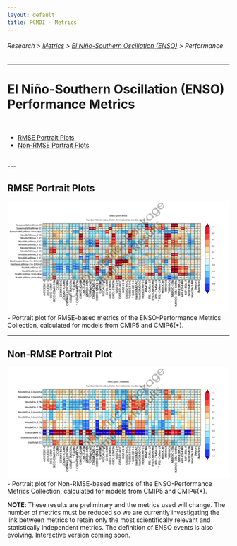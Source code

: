 ```yaml
---
layout: default
title: PCMDI - Metrics
---
```

###### Research > [Metrics][Metrics] > [El Niño-Southern Oscillation (ENSO)][description_enso] > Performance
---

# El Niño-Southern Oscillation (ENSO) Performance Metrics

<br/>

- [RMSE Portrait Plots](#rmse)
- [Non-RMSE Portrait Plots](#nonrmse)

<br/>
---

## <a name="rmse"></a>RMSE Portrait Plots

<img src="ENSO_perf_cmip_5and6_Rmse_PP_SidebySide_annotated.png">
- Portrait plot for RMSE-based metrics of the ENSO-Performance Metrics Collection, calculated for models from CMIP5 and CMIP6(*).

---
## <a name="nonrmse"></a> Non-RMSE Portrait Plot

<img src="ENSO_perf_cmip_5and6_nonRmse_PP_SidebySide_annotated.png">
- Portrait plot for Non-RMSE-based metrics of the ENSO-Performance Metrics Collection, calculated for models from CMIP5 and CMIP6(*).

<br/>

**NOTE**: These results are preliminary and the metrics used will change. The number of metrics must be reduced so we are currently investigating the link between metrics to retain only the most scientifically relevant and statistically independent metrics. The definition of ENSO events is also evolving. Interactive version coming soon.


[Metrics]:{{site.baseurl}}/research/metrics/index.html
[description_enso]: {{site.baseurl}}/research/metrics/plot_description_enso.html
[rmse]: {{site.baseurl}}/research/metrics/enso/ENSO_perf_cmip_5and6_Rmse_PP_SidebySide_annotated.png
[nonrmse]: {{site.baseurl}}/research/metrics/enso/ENSO_perf_cmip_5and6_nonRmse_PP_SidebySide_annotated.png

